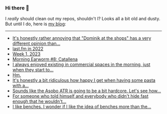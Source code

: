 ### Hi there 👋

I _really_ should clean out my repos, shouldn't I? Looks all a bit old and dusty. But until I do, here is [my blog](https://lostfocus.de/):

--- 

<!-- POST-LIST:START -->
- [It&#39;s honestly rather annoying that &quot;Dominik at the shops&quot; has a very different opinion than…](https://lostfocus.de/2023/01/11/231144/)
- [last.fm in 2022](https://lostfocus.de/2023/01/11/last-fm-in-2022/)
- [Week 1, 2023](https://lostfocus.de/2023/01/08/week-1-2023/)
- [Morning Earworm #8: Catallena](https://lostfocus.de/2023/01/06/morning-earworm-8-catallena/)
- [I always enjoyed existing in commercial spaces in the morning, just when they start to…](https://lostfocus.de/2023/01/05/231117/)
- [Hm.](https://lostfocus.de/2023/01/04/231114/)
- [It&#39;s honestly a bit ridiculous how happy I get when having some pasta with a…](https://lostfocus.de/2023/01/04/231110/)
- [Sounds like the Asobo ATR is going to be a bit hardcore. Let&#39;s see how…](https://lostfocus.de/2023/01/04/231107/)
- [For someone who told himself and everybody who didn&#39;t hide fast enough that he wouldn&#39;t…](https://lostfocus.de/2023/01/03/231100/)
- [I like benches. I wonder if I like the idea of benches more than the…](https://lostfocus.de/2023/01/03/231094/)
<!-- POST-LIST:END -->

<!--
**lostfocus/lostfocus** is a ✨ _special_ ✨ repository because its `README.md` (this file) appears on your GitHub profile.

Here are some ideas to get you started:

- 🔭 I’m currently working on ...
- 🌱 I’m currently learning ...
- 👯 I’m looking to collaborate on ...
- 🤔 I’m looking for help with ...
- 💬 Ask me about ...
- 📫 How to reach me: ...
- 😄 Pronouns: ...
- ⚡ Fun fact: ...
-->
